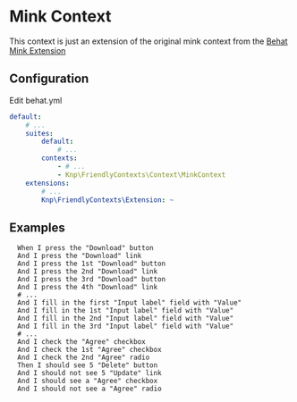 Mink Context
============
This context is just an extension of the original mink context from the [Behat Mink Extension](http://extensions.behat.org/mink/)

Configuration
-------------
Edit behat.yml
```yaml
default:
    # ...
    suites:
        default:
            # ...
        contexts:
            - # ...
            - Knp\FriendlyContexts\Context\MinkContext
    extensions:
        # ...
        Knp\FriendlyContexts\Extension: ~
```

Examples
--------

```gherkin
  When I press the "Download" button
  And I press the "Download" link
  And I press the 1st "Download" button
  And I press the 2nd "Download" link
  And I press the 3rd "Download" button
  And I press the 4th "Download" link 
  # ...
  And I fill in the first "Input label" field with "Value"
  And I fill in the 1st "Input label" field with "Value"
  And I fill in the 2nd "Input label" field with "Value"
  And I fill in the 3rd "Input label" field with "Value"
  # ...
  And I check the "Agree" checkbox
  And I check the 1st "Agree" checkbox
  And I check the 2nd "Agree" radio
  Then I should see 5 "Delete" button
  And I should not see 5 "Update" link
  And I should see a "Agree" checkbox
  And I should not see a "Agree" radio
```
